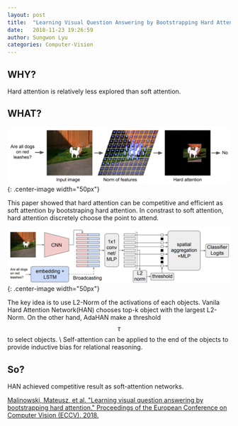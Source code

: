 ```yaml
---
layout: post
title:  "Learning Visual Question Answering by Bootstrapping Hard Attention"
date:   2018-11-23 19:26:59
author: Sungwon Lyu
categories: Computer-Vision
---
```


## WHY? 
Hard attention is relatively less explored than soft attention.

## WHAT?

![image](/assets/images/han1.png){: .center-image width="50px"}

This paper showed that hard attention can be competitive and efficient as soft attention by bootstraping hard attention. In constrast to soft attention, hard attention discretely choose the point to attend.

![image](/assets/images/han2.png){: .center-image width="50px"}

The key idea is to use L2-Norm of the activations of each objects. Vanila Hard Attention Network(HAN) chooses top-k object with the largest L2-Norm. On the other hand, AdaHAN make a threshold $$\tau$$ to select objects. \\
Self-attention can be applied to the end of the objects to provide inductive bias for relational reasoning. 

## So?
HAN achieved competitive result as soft-attention networks. 

[Malinowski, Mateusz, et al. "Learning visual question answering by bootstrapping hard attention." Proceedings of the European Conference on Computer Vision (ECCV). 2018.](https://arxiv.org/pdf/1806.01830.pdf)